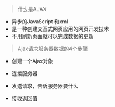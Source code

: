 >什么是AJAX

- 异步的JavaScript 和xml
- 是一种创建交互式网页应用的网页开发技术
- 不用刷新页面就可以完成数据的更新

>Ajax请求服务器数据的4个步骤

- 创建一个Ajax对象

- 连接服务器

- 发送请求，告诉服务器要什么

- 接收返回值